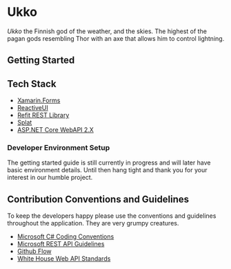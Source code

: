 # Ukko

*Ukko* the Finnish god of the weather, and the skies. The highest of the pagan gods resembling Thor with an axe that allows him to control lightning.

## Getting Started

## Tech Stack

* [Xamarin.Forms](https://github.com/xamarin/Xamarin.Forms)
* [ReactiveUI](https://github.com/reactiveui/ReactiveUI)
* [Refit REST Library](https://github.com/reactiveui/refit)
* [Splat](https://github.com/reactiveui/splat)
* [ASP.NET Core WebAPI 2.X](https://github.com/aspnet/Home)

### Developer Environment Setup

The getting started guide is still currently in progress and will later have basic environment details. Until then hang tight and thank you for your interest in our humble project.

## Contribution Conventions and Guidelines

To keep the developers happy please use the  conventions and guidelines throughout the application. They are very grumpy creatures.

* [Microsoft C# Coding Conventions](https://docs.microsoft.com/en-us/dotnet/csharp/programming-guide/inside-a-program/coding-conventions)
* [Microsoft REST API Guidelines](https://github.com/Microsoft/api-guidelines/blob/vNext/CONTRIBUTING.md)
* [Github Flow](https://guides.github.com/introduction/flow/)
* [White House Web API Standards](https://github.com/WhiteHouse/api-standards/blob/master/README.md)
